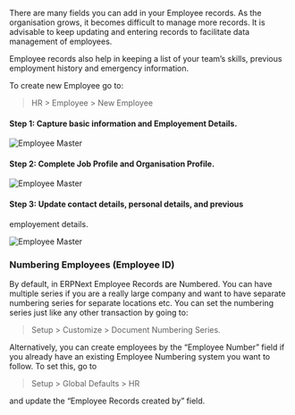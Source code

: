 There are many fields you can add in your Employee records. As the
organisation grows, it becomes difficult to manage more records. It is
advisable to keep updating and entering records to facilitate data management
of employees.

Employee records also help in keeping a list of your team’s skills, previous
employment history and emergency information.

To create new Employee go to:

> HR > Employee > New Employee

#### Step 1: Capture basic information and Employement Details.

![Employee Master](assets/manual_erpnext_com/old_images/erpnext/employee-master-1.png)

  

#### Step 2: Complete Job Profile and Organisation Profile.

![Employee Master](assets/manual_erpnext_com/old_images/erpnext/employee-master-2.png)

  

#### Step 3: Update contact details, personal details, and previous
employement details.

![Employee Master](assets/manual_erpnext_com/old_images/erpnext/employee-master-3.png)

### Numbering Employees (Employee ID)

By default, in ERPNext Employee Records are Numbered. You can have multiple
series if you are a really large company and want to have separate numbering
series for separate locations etc. You can set the numbering series just like
any other transaction by going to:

> Setup > Customize > Document Numbering Series.

Alternatively, you can create employees by the “Employee Number” field if you
already have an existing Employee Numbering system you want to follow. To set
this, go to

> Setup > Global Defaults > HR

and update the “Employee Records created by” field.

